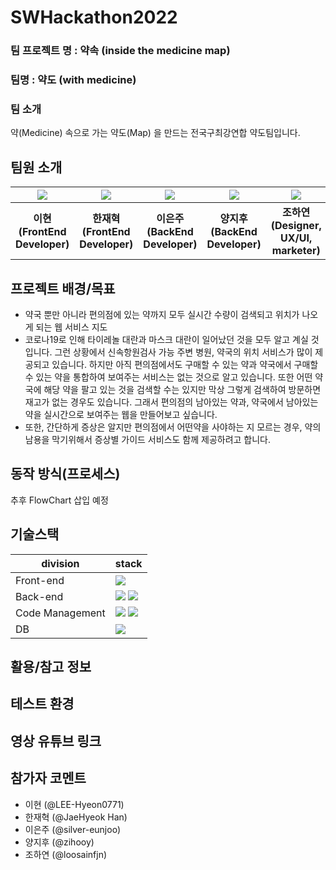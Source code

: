 # SWHackathon2022
### 팀 프로젝트 명 : 약속 (inside the medicine map)

### 팀명 : 약도 (with medicine)

### 팀 소개
약(Medicine) 속으로 가는 약도(Map) 을 만드는 전국구최강연합 약도팀입니다.

## 팀원 소개

| ![](https://github.com/LEE-Hyeon0771.png) | ![](https://github.com/JaeHyeokHan.png) | ![](https://github.com/silver-eunjoo.png) | ![](https://github.com/zihooy.png) | ![](https://github.com/loosainfjn.png) |
| :--------------------------------------: | :--------------------------------------: | :--------------------------------------: | :-----------------------------------: | :------------------------------------: |
|             **이현<br>(FrontEnd Developer)**              |             **한재혁<br>(FrontEnd Developer)**              |             **이은주<br>(BackEnd Developer)**              |            **양지후<br>(BackEnd Developer)**            |            **조하연<br>(Designer, UX/UI, marketer)**             |

## 프로젝트 배경/목표 

- 약국 뿐만 아니라 편의점에 있는 약까지 모두 실시간 수량이 검색되고 위치가 나오게 되는 웹 서비스 지도
- 코로나19로 인해 타이레놀 대란과 마스크 대란이 일어났던 것을 모두 알고 계실 것입니다. 그런 상황에서 신속항원검사 가능 주변 병원, 약국의 위치 서비스가 많이 제공되고 있습니다. 하지만 아직 편의점에서도 구매할 수 있는 약과 약국에서 구매할 수 있는 약을 통합하여 보여주는 서비스는 없는 것으로 알고 있습니다. 또한 어떤 약국에 해당 약을 팔고 있는 것을 검색할 수는 있지만 막상 그렇게 검색하여 방문하면 재고가 없는 경우도 있습니다. 그래서 편의점의 남아있는 약과, 약국에서 남아있는 약을 실시간으로 보여주는 웹을 만들어보고 싶습니다.
- 또한, 간단하게 증상은 알지만 편의점에서 어떤약을 사야하는 지 모르는 경우, 약의 남용을 막기위해서 증상별 가이드 서비스도 함께 제공하려고 합니다.

## 동작 방식(프로세스)

추후 FlowChart 삽입 예정


## 기술스택

| division        | stack                                                                                                                                                                                                                                                                                                       |
| --------------- | ----------------------------------------------------------------------------------------------------------------------------------------------------------------------------------------------------------------------------------------------------------------------------------------------------------- |
| Front-end       | <img src="https://img.shields.io/badge/react-61DAFB?style=for-the-badge&logo=react&logoColor=black">  |
| Back-end        |  <img src="https://img.shields.io/badge/springboot-6DB33F?style=for-the-badge&logo=springboot&logoColor=black"> <img src="https://img.shields.io/badge/jpa-6DB33F?style=for-the-badge&logo=springboot&logoColor=black">|
| Code Management | <img src="https://img.shields.io/badge/git-F05032?style=for-the-badge&logo=git&logoColor=black"> <img src="https://img.shields.io/badge/github-181717?style=for-the-badge&logo=github&logoColor=black"> |
| DB              | <img src="https://img.shields.io/badge/mysql-4479A1?style=for-the-badge&logo=mysql&logoColor=black"> |


## 활용/참고 정보

## 테스트 환경 

## 영상 유튜브 링크 

## 참가자 코멘트

- 이현   (@LEE-Hyeon0771)
- 한재혁 (@JaeHyeok Han)
- 이은주 (@silver-eunjoo)
- 양지후 (@zihooy)
- 조하연 (@loosainfjn)
